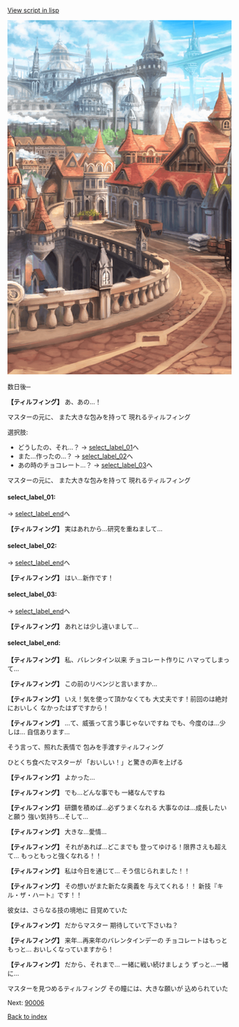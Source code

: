 [View script in lisp](../scripts/10145204.txt)

![town.png](../images/backgrounds/town.png)

数日後─

**【ティルフィング】**
あ、あの…！

マスターの元に、
また大きな包みを持って
現れるティルフィング

選択肢:
- どうしたの、それ…？ → [select_label_01](#select_label_01)へ
- また…作ったの…？ → [select_label_02](#select_label_02)へ
- あの時のチョコレート…？ → [select_label_03](#select_label_03)へ

マスターの元に、
また大きな包みを持って
現れるティルフィング

#### select_label_01:
 → [select_label_end](#select_label_end)へ

**【ティルフィング】**
実はあれから…研究を重ねまして…

#### select_label_02:
 → [select_label_end](#select_label_end)へ

**【ティルフィング】**
はい…新作です！

#### select_label_03:
 → [select_label_end](#select_label_end)へ

**【ティルフィング】**
あれとは少し違いまして…

#### select_label_end:

**【ティルフィング】**
私、バレンタイン以来
チョコレート作りに
ハマってしまって…

**【ティルフィング】**
この前のリベンジと言いますか…

**【ティルフィング】**
いえ！気を使って頂かなくても
大丈夫です！前回のは絶対においしく
なかったはずですから！

**【ティルフィング】**
…て、威張って言う事じゃないですね
でも、今度のは…少しは…
自信あります…

そう言って、照れた表情で
包みを手渡すティルフィング

ひとくち食べたマスターが
「おいしい！」と驚きの声を上げる

**【ティルフィング】**
よかった…

**【ティルフィング】**
でも…どんな事でも
一緒なんですね

**【ティルフィング】**
研鑽を積めば…必ずうまくなれる
大事なのは…成長したいと願う
強い気持ち…そして…

**【ティルフィング】**
大きな…愛情…

**【ティルフィング】**
それがあれば…どこまでも
登ってゆける！限界さえも超えて…
もっともっと強くなれる！！

**【ティルフィング】**
私は今日を通じて…
そう信じられました！！

**【ティルフィング】**
その想いがまた新たな奥義を
与えてくれる！！
新技『キル・ザ・ハート』です！！

彼女は、さらなる技の境地に
目覚めていた

**【ティルフィング】**
だからマスター
期待していて下さいね？

**【ティルフィング】**
来年…再来年のバレンタインデーの
チョコレートはもっともっと…
おいしくなっていますから！

**【ティルフィング】**
だから、それまで…
一緒に戦い続けましょう
ずっと…一緒に…

マスターを見つめるティルフィング
その瞳には、大きな願いが
込められていた

Next: [90006](90006.md)

[Back to index](index.md)

